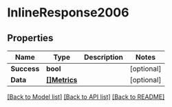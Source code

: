 # InlineResponse2006

## Properties

Name | Type | Description | Notes
------------ | ------------- | ------------- | -------------
**Success** | **bool** |  | [optional] 
**Data** | [**[]Metrics**](Metrics.md) |  | [optional] 

[[Back to Model list]](../README.md#documentation-for-models) [[Back to API list]](../README.md#documentation-for-api-endpoints) [[Back to README]](../README.md)


